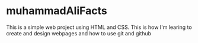 # muhammadAliFacts
This is a simple web project using HTML and CSS.
This is how I'm learing to create and design webpages and how to use git and github
